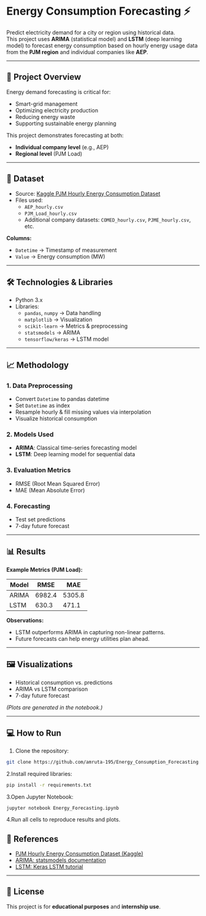 # Energy Consumption Forecasting ⚡

Predict electricity demand for a city or region using historical data.  
This project uses **ARIMA** (statistical model) and **LSTM** (deep learning model) to forecast energy consumption based on hourly energy usage data from the **PJM region** and individual companies like **AEP**.

---

## 📝 Project Overview

Energy demand forecasting is critical for:
- Smart-grid management
- Optimizing electricity production
- Reducing energy waste
- Supporting sustainable energy planning

This project demonstrates forecasting at both:
- **Individual company level** (e.g., AEP)
- **Regional level** (PJM Load)

---

## 📂 Dataset

- Source: [Kaggle PJM Hourly Energy Consumption Dataset](https://www.kaggle.com/datasets)
- Files used:  
  - `AEP_hourly.csv`  
  - `PJM_Load_hourly.csv`  
  - Additional company datasets: `COMED_hourly.csv`, `PJME_hourly.csv`, etc.  

**Columns:**  
- `Datetime` → Timestamp of measurement  
- `Value` → Energy consumption (MW)

---

## 🛠️ Technologies & Libraries

- Python 3.x
- Libraries:
  - `pandas`, `numpy` → Data handling
  - `matplotlib` → Visualization
  - `scikit-learn` → Metrics & preprocessing
  - `statsmodels` → ARIMA
  - `tensorflow/keras` → LSTM model

---

## 📈 Methodology

### 1. Data Preprocessing
- Convert `Datetime` to pandas datetime
- Set `Datetime` as index
- Resample hourly & fill missing values via interpolation
- Visualize historical consumption

### 2. Models Used
- **ARIMA**: Classical time-series forecasting model
- **LSTM**: Deep learning model for sequential data

### 3. Evaluation Metrics
- RMSE (Root Mean Squared Error)  
- MAE (Mean Absolute Error)

### 4. Forecasting
- Test set predictions
- 7-day future forecast

---

## 📊 Results

**Example Metrics (PJM Load):**

| Model | RMSE   | MAE    |
|-------|--------|--------|
| ARIMA | 6982.4 | 5305.8 |
| LSTM  | 630.3  | 471.1  |

**Observations:**  
- LSTM outperforms ARIMA in capturing non-linear patterns.  
- Future forecasts can help energy utilities plan ahead.

---

## 🖼️ Visualizations
- Historical consumption vs. predictions
- ARIMA vs LSTM comparison
- 7-day future forecast

*(Plots are generated in the notebook.)*

---

## 💻 How to Run

1. Clone the repository:
```bash
git clone https://github.com/amruta-195/Energy_Consumption_Forecasting.git
```
2.Install required libraries:
```bash
pip install -r requirements.txt
```

3.Open Jupyter Notebook:
```
jupyter notebook Energy_Forecasting.ipynb

```
4.Run all cells to reproduce results and plots.

## 🔗 References

- [PJM Hourly Energy Consumption Dataset (Kaggle)](https://www.kaggle.com/datasets)
- [ARIMA: statsmodels documentation](https://www.statsmodels.org/stable/index.html)
- [LSTM: Keras LSTM tutorial](https://keras.io/guides/sequential_model/)

---

## 📄 License

This project is for **educational purposes** and **internship use**.

